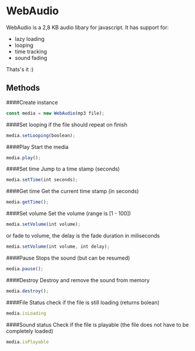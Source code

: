 # WebAudio
WebAudio is a 2,8 KB audio libary for javascript.
It has support for:
 - lazy loading
 - looping
 - time tracking
 - sound fading
 
 Thats's it :)
 
 ## Methods
 ####Create instance
 ```javascript
const media = new WebAudio(mp3 file);
```
####Set looping
 if the file should repeat on finish
 ```javascript
media.setLooping(boolean);
```

####Play
Start the media
 ```javascript
media.play();
```

####Set time
Jump to a time stamp (seconds)
 ```javascript
media.setTime(int seconds);
```

####Get time
Get the current time stamp (in seconds)
 ```javascript
media.getTime();
```

####Set volume
Set the volume (range is [1 - 100])
 ```javascript
media.setVolume(int volume);
```

or fade to volume, the delay is the fade duration in miliseconds
 ```javascript
media.setVolume(int volume, int delay);
```

####Pause
Stops the sound (but can be resumed)
 ```javascript
media.pause();
```

####Destroy
Destroy and remove the sound from memory
 ```javascript
media.destroy();
```

####File Status
 check if the file is still loading (returns bolean)
 ```javascript
media.isLoading
```

####Sound status
 Check if the file is playable (the file does not have to be completely loaded)
 ```javascript
media.isPlayable
```